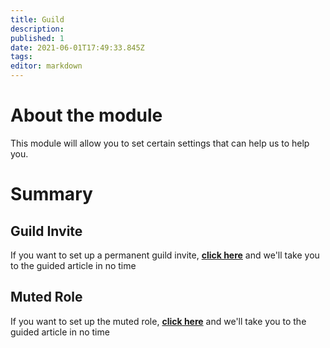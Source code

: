 ```yaml
---
title: Guild
description:
published: 1
date: 2021-06-01T17:49:33.845Z
tags:
editor: markdown
---
```


# About the module

This module will allow you to set certain settings that can help us to help you.

# Summary

## Guild Invite

If you want to set up a permanent guild invite, **[click here](/en/modules/guild/invite)** and we'll take you to the guided article in no time

## Muted Role

If you want to set up the muted role, **[click here](/en/modules/guild/muted)** and we'll take you to the guided article in no time
